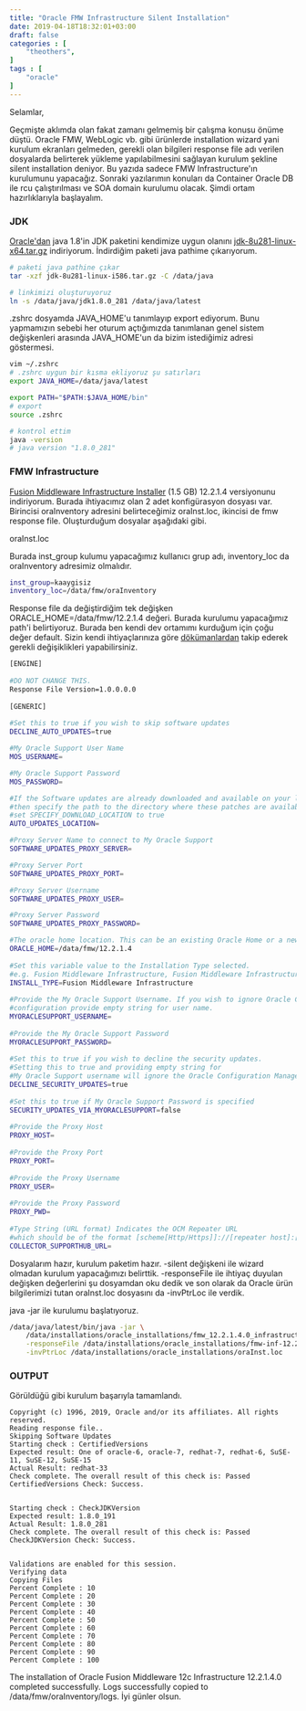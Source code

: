 ```yaml
---
title: "Oracle FMW Infrastructure Silent Installation"
date: 2019-04-18T18:32:01+03:00
draft: false
categories : [
    "theothers",
]
tags : [
    "oracle"
]
---
```

Selamlar,

Geçmişte aklımda olan fakat zamanı gelmemiş bir çalışma konusu önüme düştü. Oracle FMW, WebLogic vb. gibi ürünlerde installation wizard yani kurulum ekranları gelmeden, gerekli olan bilgileri response file adı verilen dosyalarda belirterek yükleme yapılabilmesini sağlayan kurulum şekline silent installation deniyor. Bu yazıda sadece FMW Infrastructure'ın kurulumunu yapacağız. Sonraki yazılarımın konuları da Container Oracle DB ile rcu çalıştırılması ve SOA domain kurulumu olacak. Şimdi ortam hazırlıklarıyla başlayalım. 

### JDK
[Oracle'dan](https://www.oracle.com/java/technologies/javase/javase-jdk8-downloads.html) java 1.8'in JDK paketini kendimize uygun olanını [jdk-8u281-linux-x64.tar.gz](https://www.oracle.com/java/technologies/javase/javase-jdk8-downloads.html#license-lightbox) indiriyorum. İndirdiğim paketi java pathime çıkarıyorum.
```bash
# paketi java pathine çıkar
tar -xzf jdk-8u281-linux-i586.tar.gz -C /data/java
```
```bash
# linkimizi oluşturuyoruz
ln -s /data/java/jdk1.8.0_281 /data/java/latest
```
.zshrc dosyamda JAVA_HOME'u tanımlayıp export ediyorum. Bunu yapmamızın sebebi her oturum açtığımızda tanımlanan genel sistem değişkenleri arasında JAVA_HOME'un da bizim istediğimiz adresi göstermesi.

```bash
vim ~/.zshrc
# .zshrc uygun bir kısma ekliyoruz şu satırları
export JAVA_HOME=/data/java/latest

export PATH="$PATH:$JAVA_HOME/bin"
# export 
source .zshrc

# kontrol ettim
java -version
# java version "1.8.0_281"
```

### FMW Infrastructure 
[Fusion Middleware Infrastructure Installer](https://www.oracle.com/middleware/technologies/weblogic-server-installers-downloads.html#license-lightbox) (1.5 GB) 12.2.1.4 versiyonunu indiriyorum. Burada ihtiyacımız olan 2 adet konfigürasyon dosyası var. Birincisi oraInventory adresini belirteceğimiz oraInst.loc, ikincisi de fmw response file. Oluşturduğum dosyalar aşağıdaki gibi.

oraInst.loc

Burada inst_group kulumu yapacağımız kullanıcı grup adı, inventory_loc da oraInventory adresimiz olmalıdır.
```bash
inst_group=kaaygisiz
inventory_loc=/data/fmw/oraInventory
```
Response file da değiştirdiğim tek değişken ORACLE_HOME=/data/fmw/12.2.1.4 değeri. Burada kurulumu yapacağımız path'i belirtiyoruz. Burada ben kendi dev ortamımı kurduğum için çoğu değer default. Sizin kendi ihtiyaçlarınıza göre [dökümanlardan](https://docs.oracle.com/en/middleware/fusion-middleware/12.2.1.4/ouirf/sample-response-files-silent-installation-and-deinstallation.html#GUID-19DEEA75-CC63-47D4-BDC7-038E133490E0) takip ederek gerekli değişiklikleri yapabilirsiniz.
```bash
[ENGINE]
 
#DO NOT CHANGE THIS.
Response File Version=1.0.0.0.0
 
[GENERIC]
 
#Set this to true if you wish to skip software updates
DECLINE_AUTO_UPDATES=true

#My Oracle Support User Name
MOS_USERNAME=

#My Oracle Support Password
MOS_PASSWORD=

#If the Software updates are already downloaded and available on your local system,
#then specify the path to the directory where these patches are available and
#set SPECIFY_DOWNLOAD_LOCATION to true
AUTO_UPDATES_LOCATION=

#Proxy Server Name to connect to My Oracle Support
SOFTWARE_UPDATES_PROXY_SERVER=

#Proxy Server Port
SOFTWARE_UPDATES_PROXY_PORT=

#Proxy Server Username
SOFTWARE_UPDATES_PROXY_USER=

#Proxy Server Password
SOFTWARE_UPDATES_PROXY_PASSWORD=

#The oracle home location. This can be an existing Oracle Home or a new Oracle Home
ORACLE_HOME=/data/fmw/12.2.1.4
 
#Set this variable value to the Installation Type selected. 
#e.g. Fusion Middleware Infrastructure, Fusion Middleware Infrastructure With Examples.
INSTALL_TYPE=Fusion Middleware Infrastructure
 
#Provide the My Oracle Support Username. If you wish to ignore Oracle Configuration Manager
#configuration provide empty string for user name.
MYORACLESUPPORT_USERNAME=
 
#Provide the My Oracle Support Password
MYORACLESUPPORT_PASSWORD=
 
#Set this to true if you wish to decline the security updates. 
#Setting this to true and providing empty string for
#My Oracle Support username will ignore the Oracle Configuration Manager configuration
DECLINE_SECURITY_UPDATES=true
 
#Set this to true if My Oracle Support Password is specified
SECURITY_UPDATES_VIA_MYORACLESUPPORT=false
 
#Provide the Proxy Host
PROXY_HOST=
 
#Provide the Proxy Port
PROXY_PORT=
 
#Provide the Proxy Username
PROXY_USER=
 
#Provide the Proxy Password
PROXY_PWD=
 
#Type String (URL format) Indicates the OCM Repeater URL 
#which should be of the format [scheme[Http/Https]]://[repeater host]:[repeater port]
COLLECTOR_SUPPORTHUB_URL=
```

Dosyalarım hazır, kurulum paketim hazır. -silent değişkeni ile wizard olmadan kurulum yapacağımızı belirttik. -responseFile ile ihtiyaç duyulan değişken değerlerini şu dosyamdan oku dedik ve son olarak da Oracle ürün bilgilerimizi tutan oraInst.loc dosyasını da -invPtrLoc ile verdik. 

java -jar ile kurulumu başlatıyoruz.

```bash
/data/java/latest/bin/java -jar \
	/data/installations/oracle_installations/fmw_12.2.1.4.0_infrastructure.jar -silent \
	-responseFile /data/installations/oracle_installations/fmw-inf-12.2.1.4.rsp \
	-invPtrLoc /data/installations/oracle_installations/oraInst.loc
```
### OUTPUT

Görüldüğü gibi kurulum başarıyla tamamlandı. 
```text
Copyright (c) 1996, 2019, Oracle and/or its affiliates. All rights reserved.
Reading response file..
Skipping Software Updates
Starting check : CertifiedVersions
Expected result: One of oracle-6, oracle-7, redhat-7, redhat-6, SuSE-11, SuSE-12, SuSE-15
Actual Result: redhat-33
Check complete. The overall result of this check is: Passed
CertifiedVersions Check: Success.


Starting check : CheckJDKVersion
Expected result: 1.8.0_191
Actual Result: 1.8.0_281
Check complete. The overall result of this check is: Passed
CheckJDKVersion Check: Success.


Validations are enabled for this session.
Verifying data
Copying Files
Percent Complete : 10
Percent Complete : 20
Percent Complete : 30
Percent Complete : 40
Percent Complete : 50
Percent Complete : 60
Percent Complete : 70
Percent Complete : 80
Percent Complete : 90
Percent Complete : 100
```

The installation of Oracle Fusion Middleware 12c Infrastructure 12.2.1.4.0 completed successfully.
Logs successfully copied to /data/fmw/oraInventory/logs.
İyi günler olsun.

